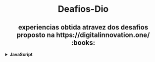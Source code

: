 <h1 align="center"> Deafios-Dio </h1>
<h2 align="center"> experiencias obtida atravez dos desafios proposto na https://digitalinnovation.one/ :books: </h1>


<details>
  <!-- Desenvolvimento de Problemas  em JavaScript -->
   <summary><strong>JavaScript</strong></summary>
<div align="left">
        <!-- Introdução a Programação com JavaScript -->
        <table border=1 >
            <tr>
                <th colspan="4">Introdução a Programação com JavaScript</th>
            </tr>
            <tr>
                <th colspan="4"></th>
            </tr>
            <tr>
                <th>Etapa</th>
                <th>Desafio</th>
                <th>Solução</th>
                <th>Status</th>
            </tr>
           <tr>
                <td align="center">1</td>
                <td>Visita na Feira</td>
                <td><a href="https://github.com/rodrigoSilva23/Desafios-Dio/blob/main/Desafios/javaScript/1.Introdu%C3%A7%C3%A3o%20a%20Programa%C3%A7%C3%A3o%20com%20JavaScript/folha-De-Pagamento.js">Código</a></td>
                <td align="center">✔️</td>
            </tr>
            <tr>
                <td align="center">2</td>
                <td>Multiplicação Simples</td>
                <td><a href="https://github.com/rodrigoSilva23/Desafios-Dio/blob/main/Desafios/javaScript/1.Introdu%C3%A7%C3%A3o%20a%20Programa%C3%A7%C3%A3o%20com%20JavaScript/multiplicacao-Simples.js">Código</a></td>
                <td align="center">✔️</td>
            </tr>
            <tr>
                <td align="center">3</td>
                <td>Folha de Pagamento</td>
                <td><a href="https://github.com/rodrigoSilva23/Desafios-Dio/blob/main/Desafios/javaScript/1.Introdu%C3%A7%C3%A3o%20a%20Programa%C3%A7%C3%A3o%20com%20JavaScript/visita-Na-Feira.js">Código</a></td>
                <td align="center">✔️</td>
            </tr>
   
 </div>
</details>
